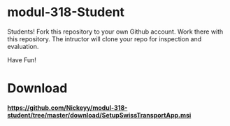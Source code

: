 # modul-318-Student

Students!
Fork this repository to your own Github account. Work there with this repository. The intructor will clone your repo for inspection and evaluation.

Have Fun!

# Download

**https://github.com/Nickeyy/modul-318-student/tree/master/download/SetupSwissTransportApp.msi**
